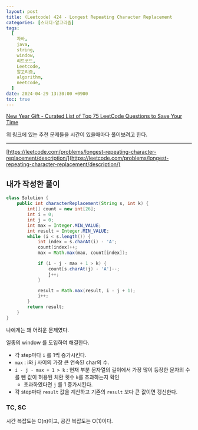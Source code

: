 ```yaml
---
layout: post
title: (Leetcode) 424 - Longest Repeating Character Replacement
categories: [스터디-알고리즘]
tags:
  [
    자바,
    java,
    string,
    window,
    리트코드,
    Leetcode,
    알고리즘,
    algorithm,
    neetcode,
  ]
date: 2024-04-29 13:30:00 +0900
toc: true
---
```


[New Year Gift - Curated List of Top 75 LeetCode Questions to Save Your Time](https://www.teamblind.com/post/New-Year-Gift---Curated-List-of-Top-75-LeetCode-Questions-to-Save-Your-Time-OaM1orEU)

위 링크에 있는 추천 문제들을 시간이 있을때마다 풀어보려고 한다.

---

[https://leetcode.com/problems/longest-repeating-character-replacement/description/](https://leetcode.com/problems/longest-repeating-character-replacement/description/)

## 내가 작성한 풀이

```java
class Solution {
    public int characterReplacement(String s, int k) {
        int[] count = new int[26];
        int i = 0;
        int j = 0;
        int max = Integer.MIN_VALUE;
        int result = Integer.MIN_VALUE;
        while (i < s.length()) {
            int index = s.charAt(i) - 'A';
            count[index]++;
            max = Math.max(max, count[index]);

            if (i - j - max + 1 > k) {
                count[s.charAt(j) - 'A']--;
                j++;
            }

            result = Math.max(result, i - j + 1);
            i++;
        }
        return result;
    }
}
```

나에게는 꽤 어려운 문제였다.

일종의 window 를 도입하여 해결한다.

- 각 step마다 `i` 를 1씩 증가시킨다.
- `max` : i와 j 사이의 가장 큰 연속된 char의 수.
- `i - j - max + 1 > k` : 현재 부분 문자열의 길이에서 가장 많이 등장한 문자의 수를 뺀 값이 허용된 치환 횟수 `k`를 초과하는지 확인
  - 초과하였다면 `j` 를 1 증가시킨다.
- 각 step마다 `result` 값을 계산하고 기존의 `result` 보다 큰 값이면 갱신한다.

### TC, SC

시간 복잡도는 O(n)이고, 공간 복잡도는 O(1)이다.

